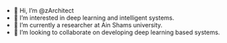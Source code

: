 - 👋 Hi, I’m @zArchitect
- 👀 I’m interested in deep learning and intelligent systems.
- 🌱 I’m currently a researcher at Ain Shams university.
- 💞️ I’m looking to collaborate on developing deep learning based systems.

<!---
zArchitect/zArchitect is a ✨ special ✨ repository because its `README.md` (this file) appears on your GitHub profile.
You can click the Preview link to take a look at your changes.
--->
